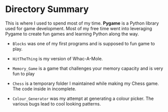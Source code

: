 # Directory Summary


This is where I used to spend most of my time. **Pygame** is a Python library used for game development. Most of my free time went into leveraging Pygame to create fun games and learning Python along the way.

-  `Blocks` was one of my first programs and is supposed to fun game to play.


-  `HitTheThing` is my version of Whac-A-Mole.


-  `Memory_Game` is a game that challenges your memory capacity and is very fun to play


- `Chess` is a temporary folder I maintained while making my Chess game. The code inside in incomplete.


- `Colour_Generator` was my attempt at generating a colour picker. The various bugs lead to cool looking patterns.


